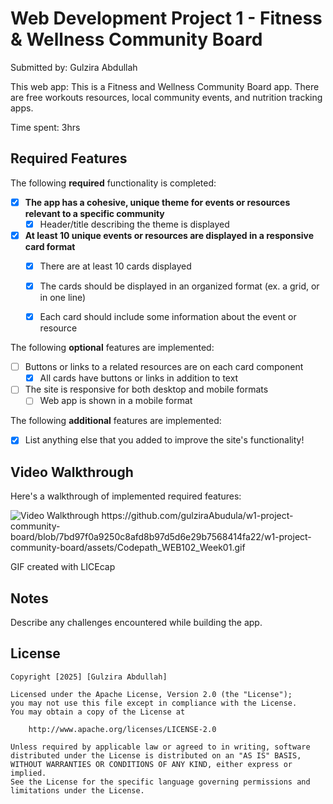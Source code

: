 # Web Development Project 1 - Fitness & Wellness Community Board

Submitted by: Gulzira Abdullah

This web app: This is a Fitness and Wellness Community Board app. There are free workouts resources, local community events, and nutrition tracking apps. 

Time spent: 3hrs

## Required Features

The following **required** functionality is completed:

- [X] **The app has a cohesive, unique theme for events or resources relevant to a specific community**
  - [X] Header/title describing the theme is displayed
- [X] **At least 10 unique events or resources are displayed in a responsive card format**
  - [X] There are at least 10 cards displayed 
  - [X] The cards should be displayed in an organized format (ex. a grid, or in one line)
  - [X] Each card should include some information about the event or resource


The following **optional** features are implemented:

- [ ] Buttons or links to a related resources are on each card component
  - [X] All cards have buttons or links in addition to text
- [ ] The site is responsive for both desktop and mobile formats
  - [ ] Web app is shown in a mobile format

The following **additional** features are implemented:

* [X] List anything else that you added to improve the site's functionality!

## Video Walkthrough

Here's a walkthrough of implemented required features:

<img src='/assets/w1-project-community-board/assets/Codepath_WEB102_Week01.gif' title='Video Walkthrough' width='' alt='Video Walkthrough' />
https://github.com/gulziraAbudula/w1-project-community-board/blob/7bd97f0a9250c8afd8b97d5d6e29b7568414fa22/w1-project-community-board/assets/Codepath_WEB102_Week01.gif

<!-- Replace this with whatever GIF tool you used! -->
GIF created with LICEcap  
<!-- Recommended tools:
[Kap](https://getkap.co/) for macOS
[ScreenToGif](https://www.screentogif.com/) for Windows
[peek](https://github.com/phw/peek) for Linux. -->

## Notes

Describe any challenges encountered while building the app.

## License

    Copyright [2025] [Gulzira Abdullah]

    Licensed under the Apache License, Version 2.0 (the "License");
    you may not use this file except in compliance with the License.
    You may obtain a copy of the License at

        http://www.apache.org/licenses/LICENSE-2.0

    Unless required by applicable law or agreed to in writing, software
    distributed under the License is distributed on an "AS IS" BASIS,
    WITHOUT WARRANTIES OR CONDITIONS OF ANY KIND, either express or implied.
    See the License for the specific language governing permissions and
    limitations under the License.
